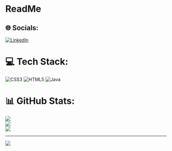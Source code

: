 # ReadMe

## 🌐 Socials:
[![LinkedIn](https://img.shields.io/badge/LinkedIn-%230077B5.svg?logo=linkedin&logoColor=white)](https://linkedin.com/in/https://www.linkedin.com/in/mohanraj-r--) 

# 💻 Tech Stack:
![CSS3](https://img.shields.io/badge/css3-%231572B6.svg?style=for-the-badge&logo=css3&logoColor=white) ![HTML5](https://img.shields.io/badge/html5-%23E34F26.svg?style=for-the-badge&logo=html5&logoColor=white) ![Java](https://img.shields.io/badge/java-%23ED8B00.svg?style=for-the-badge&logo=openjdk&logoColor=white)
# 📊 GitHub Stats:
![](https://github-readme-stats.vercel.app/api?username=Mohanraj-0101&theme=dark&hide_border=false&include_all_commits=false&count_private=false)<br/>
![](https://github-readme-streak-stats.herokuapp.com/?user=Mohanraj-0101&theme=dark&hide_border=false)<br/>
![](https://github-readme-stats.vercel.app/api/top-langs/?username=Mohanraj-0101&theme=dark&hide_border=false&include_all_commits=false&count_private=false&layout=compact)

---
[![](https://visitcount.itsvg.in/api?id=Mohanraj-0101&icon=0&color=0)](https://visitcount.itsvg.in)

<!-- Proudly created with GPRM ( https://gprm.itsvg.in ) -->
